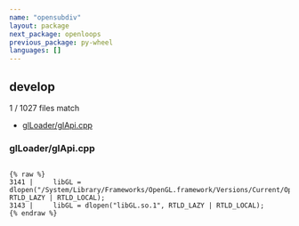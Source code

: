 ```yaml
---
name: "opensubdiv"
layout: package
next_package: openloops
previous_package: py-wheel
languages: []
---
```

## develop
1 / 1027 files match

 - [glLoader/glApi.cpp](#glloaderglapicpp)

### glLoader/glApi.cpp

```

{% raw %}
3141 |     libGL = dlopen("/System/Library/Frameworks/OpenGL.framework/Versions/Current/OpenGL", RTLD_LAZY | RTLD_LOCAL);
3143 |     libGL = dlopen("libGL.so.1", RTLD_LAZY | RTLD_LOCAL);
{% endraw %}

```